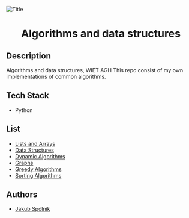 ![Title](/images/title.png)
<h1 align="center">Algorithms and data structures</h1>


## Description

Algorithms and data structures, WIET AGH This repo consist of my own implementations of common algorithms.

## Tech Stack

- Python

## List
* [Lists and Arrays](Lists_and_Arrays)
* [Data Structures](data_structures)
* [Dynamic Algorithms](dynamic_algorithms)
* [Graphs](graphs)
* [Greedy Algorithms](greedy_algorithms)
* [Sorting Algorithms](sorting_algorithms)

## Authors

- [Jakub Spólnik](https://github.com/lawos98)
